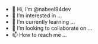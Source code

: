 - 👋 Hi, I’m @nabeel94dev
- 👀 I’m interested in ...
- 🌱 I’m currently learning ...
- 💞️ I’m looking to collaborate on ...
- 📫 How to reach me ...

<!---
nabeel94dev/nabeel94dev is a ✨ special ✨ repository because its `README.md` (this file) appears on your GitHub profile.
You can click the Preview link to take a look at your changes.
--->
